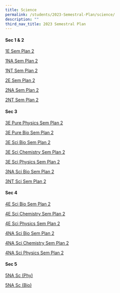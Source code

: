 ```yaml
---
title: Science
permalink: /students/2023-Semestral-Plan/science/
description: ""
third_nav_title: 2023 Semestral Plan
---
```

#### Sec 1 & 2

[1E Sem Plan 2](/files/Semestral%20Plan/Science/1e%20science%20sem%20plan%202%202023.pdf)

[1NA Sem Plan 2](/files/Semestral%20Plan/Science/1na%20science%20sem%20plan%202%202023.pdf)

[1NT Sem Plan 2](/files/Semestral%20Plan/Science/1nt%20science%20sem%20plan%202%202023.pdf)

[2E Sem Plan 2](/files/Semestral%20Plan/Science/2e%20science%20sem%20plan%202%202023.pdf)

[2NA Sem Plan 2](/files/Semestral%20Plan/Science/2na%20science%20sem%20plan%202%202023.pdf)

[2NT Sem Plan 2](/files/Semestral%20Plan/Science/2nt%20science%20sem%20plan%202%202023.pdf)

#### Sec 3

[3E Pure Physics Sem Plan 2](/files/Semestral%20Plan/Science/3e%20pure%20physics%20sem%20plan%202%202023.pdf)

[3E Pure Bio Sem Plan 2](/files/Semestral%20Plan/Science/3e%20pure(bio)%20sem%202%20plan_2023.pdf)

[3E Sci Bio Sem Plan 2](/files/Semestral%20Plan/Science/3e%20sci(bio)%20semester%202%20plan%202023.pdf)

[3E Sci Chemistry Sem Plan 2](/files/Semestral%20Plan/Science/3e%20sci(chem)%20sem%20plan%202%202023.pdf)

[3E Sci Physics Sem Plan 2](/files/Semestral%20Plan/Science/3e%20sci(phy)%20sem%20plan%202%202023.pdf)

[3NA Sci Bio Sem Plan 2](/files/Semestral%20Plan/Science/3na%20sc(bio)%20sem%20plan%202%202023.pdf)

[3NT Sci Sem Plan 2](/files/Semestral%20Plan/Science/3t%20science%20sem%20plan%202%202023.pdf)


#### Sec 4

[4E Sci Bio Sem Plan 2](/files/Semestral%20Plan/Science/4e%20sci%20(bio)%20sem%20plan%202%202023.pdf)

[4E Sci Chemistry Sem Plan 2](/files/Semestral%20Plan/Science/4e%20sci(chem)%20sem%20plan%202%20%202023.pdf)

[4E Sci Physics Sem Plan 2](/files/Semestral%20Plan/Science/4e%20sci(phy)%20sem%20plan%202%202023.pdf)

[4NA Sci Bio Sem Plan 2](/files/Semestral%20Plan/Science/4n%20sci(bio)%20sem%20plan%202%202023.pdf)

[4NA Sci Chemistry Sem Plan 2](/files/Semestral%20Plan/Science/4n%20sci(chem)%202023%20sem%202%202023.pdf)

[4NA Sci Physics Sem Plan 2](/files/Semestral%20Plan/Science/4na_sc(phy)%20sem%20plan%202%202023.pdf)


#### Sec 5

[5NA Sc (Phy)](/files/Semestral%20Plan/Science/2023%20Sem%201%20Plan%20for%205N(A)%20Sc%20(Phy).pdf)

[5NA Sc (Bio)](/files/Semestral%20Plan/Science/2023%20Sem%201%20plan%20for%205N(A)%20Sc%20(Bio).pdf)